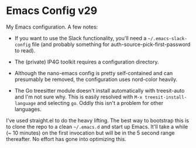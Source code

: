 # Emacs Config v29

My Emacs configuration.   A few notes:

* If you want to use the Slack functionality, you'll need a
  `~/.emacs-slack-config` file (and probably something for
  auth-source-pick-first-password to read).

* The (private) IP4G toolkit requires a configuration directory.

* Although the nano-emacs config is pretty self-contained and can
  presumably be removed, the configuration uses nord-color heavily.

* The Go treesitter module doesn't install automatically with
  treesit-auto and I'm not sure why.  This is easily resolved with
  `M-x treesit-install-language` and selecting `go`.  Oddly this isn't
  a problem for other languages.

I've used straight.el to do the heavy lifting.  The best way to
bootstrap this is to clone the repo to a clean `~/.emacs.d` and start
up Emacs.  It'll take a while (~ 10 minutes) on the first invocation
but will be in the 5 second range thereafter.  No effort has gone into
optimizing this.
